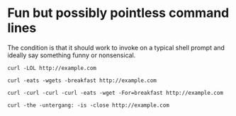 # Fun but possibly pointless command lines

The condition is that it should work to invoke on a typical shell prompt and
ideally say something funny or nonsensical.

`curl -LOL http://example.com`

`curl -eats -wgets -breakfast http://example.com`

`curl -curl -curl -curl -eats -wget -For=breakfast http://example.com`

`curl -the -untergang: -is -close http://example.com`
